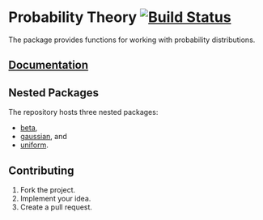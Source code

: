 # Probability Theory [![Build Status][travis-svg]][travis-url]

The package provides functions for working with probability distributions.

## [Documentation][doc]

## Nested Packages

The repository hosts three nested packages:

* [beta](beta),
* [gaussian](gaussian), and
* [uniform](uniform).

## Contributing

1. Fork the project.
2. Implement your idea.
3. Create a pull request.

[doc]: http://godoc.org/github.com/ready-steady/prob
[travis-svg]: https://travis-ci.org/ready-steady/prob.svg?branch=master
[travis-url]: https://travis-ci.org/ready-steady/prob
